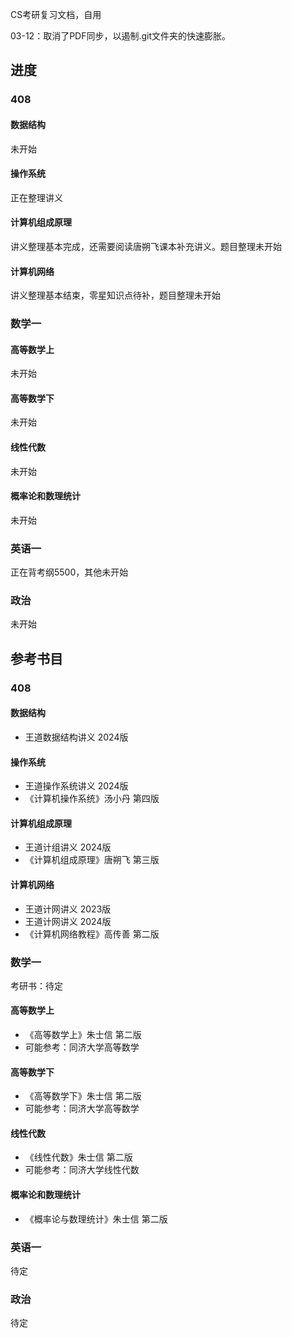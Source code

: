 CS考研复习文档，自用

03-12：取消了PDF同步，以遏制.git文件夹的快速膨胀。

## 进度

### 408

#### 数据结构

未开始

#### 操作系统

正在整理讲义

#### 计算机组成原理

讲义整理基本完成，还需要阅读唐朔飞课本补充讲义。题目整理未开始

#### 计算机网络

讲义整理基本结束，零星知识点待补，题目整理未开始

### 数学一

#### 高等数学上

未开始

#### 高等数学下

未开始

#### 线性代数

未开始

#### 概率论和数理统计

未开始

### 英语一

正在背考纲5500，其他未开始

### 政治

未开始

## 参考书目

### 408

#### 数据结构

- 王道数据结构讲义 2024版

#### 操作系统

- 王道操作系统讲义 2024版
- 《计算机操作系统》汤小丹 第四版

#### 计算机组成原理

- 王道计组讲义 2024版
- 《计算机组成原理》唐朔飞 第三版

#### 计算机网络

- 王道计网讲义 2023版
- 王道计网讲义 2024版
- 《计算机网络教程》高传善 第二版

### 数学一

考研书：待定

#### 高等数学上

- 《高等数学上》朱士信 第二版
- 可能参考：同济大学高等数学

#### 高等数学下

- 《高等数学下》朱士信 第二版
- 可能参考：同济大学高等数学

#### 线性代数

- 《线性代数》朱士信 第二版
- 可能参考：同济大学线性代数

#### 概率论和数理统计

- 《概率论与数理统计》朱士信 第二版

### 英语一

待定

### 政治

待定